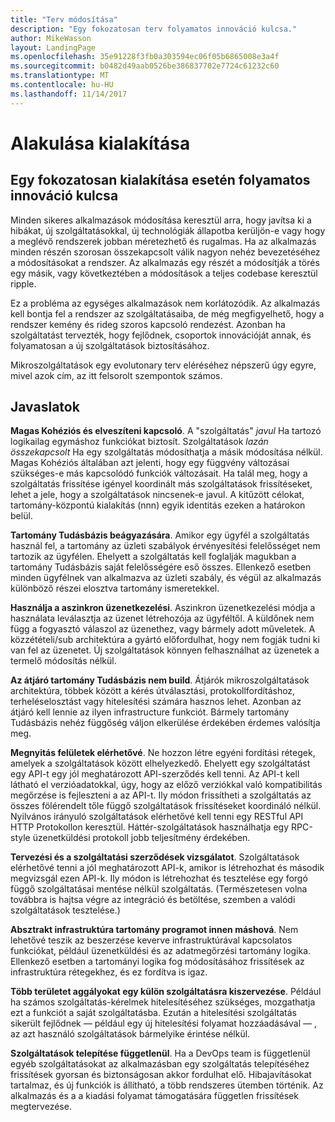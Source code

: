 ```yaml
---
title: "Terv módosítása"
description: "Egy fokozatosan terv folyamatos innováció kulcsa."
author: MikeWasson
layout: LandingPage
ms.openlocfilehash: 35e91228f3fb0a303594ec06f05b6865008e3a4f
ms.sourcegitcommit: b0482d49aab0526be386837702e7724c61232c60
ms.translationtype: MT
ms.contentlocale: hu-HU
ms.lasthandoff: 11/14/2017
---
```

# <a name="design-for-evolution"></a>Alakulása kialakítása

## <a name="an-evolutionary-design-is-key-for-continuous-innovation"></a>Egy fokozatosan kialakítása esetén folyamatos innováció kulcsa

Minden sikeres alkalmazások módosítása keresztül arra, hogy javítsa ki a hibákat, új szolgáltatásokkal, új technológiák állapotba kerüljön-e vagy hogy a meglévő rendszerek jobban méretezhető és rugalmas. Ha az alkalmazás minden részén szorosan összekapcsolt válik nagyon nehéz bevezetéséhez a módosításokat a rendszer. Az alkalmazás egy részét a módosítják a törés egy másik, vagy következtében a módosítások a teljes codebase keresztül ripple.

Ez a probléma az egységes alkalmazások nem korlátozódik. Az alkalmazás kell bontja fel a rendszer az szolgáltatásaiba, de még megfigyelhető, hogy a rendszer kemény és rideg szoros kapcsoló rendezést. Azonban ha szolgáltatást tervezték, hogy fejlődnek, csoportok innovációját annak, és folyamatosan a új szolgáltatások biztosításához. 

Mikroszolgáltatások egy evolutonary terv eléréséhez népszerű úgy egyre, mivel azok cím, az itt felsorolt szempontok számos.

## <a name="recommendations"></a>Javaslatok

**Magas Kohéziós és elveszíteni kapcsoló**. A "szolgáltatás" *javul* Ha tartozó logikailag egymáshoz funkciókat biztosít. Szolgáltatások *lazán összekapcsolt* Ha egy szolgáltatás módosíthatja a másik módosítása nélkül. Magas Kohéziós általában azt jelenti, hogy egy függvény változásai szükséges-e más kapcsolódó funkciók változásait. Ha talál meg, hogy a szolgáltatás frissítése igényel koordinált más szolgáltatások frissítéseket, lehet a jele, hogy a szolgáltatások nincsenek-e javul. A kitűzött célokat, tartomány-központú kialakítás (nnn) egyik identitás ezeken a határokon belül.

**Tartomány Tudásbázis beágyazására**. Amikor egy ügyfél a szolgáltatás használ fel, a tartomány az üzleti szabályok érvényesítési felelősséget nem tartozik az ügyfélen. Ehelyett a szolgáltatás kell foglalják magukban a tartomány Tudásbázis saját felelősségére eső összes. Ellenkező esetben minden ügyfélnek van alkalmazva az üzleti szabály, és végül az alkalmazás különböző részei elosztva tartomány ismeretekkel. 

**Használja a aszinkron üzenetkezelési**. Aszinkron üzenetkezelési módja a használata leválasztja az üzenet létrehozója az ügyféltől. A küldőnek nem függ a fogyasztó válaszol az üzenethez, vagy bármely adott műveletek. A közzétételi/sub architektúra a gyártó előfordulhat, hogy nem fogják tudni ki van fel az üzenetet. Új szolgáltatások könnyen felhasználhat az üzenetek a termelő módosítás nélkül.

**Az átjáró tartomány Tudásbázis nem build**. Átjárók mikroszolgáltatások architektúra, többek között a kérés útválasztási, protokollfordításhoz, terheléselosztást vagy hitelesítési számára hasznos lehet. Azonban az átjáró kell lennie az ilyen infrastructure funkciót. Bármely tartomány Tudásbázis nehéz függőség váljon elkerülése érdekében érdemes valósítja meg.

**Megnyitás felületek elérhetővé**. Ne hozzon létre egyéni fordítási rétegek, amelyek a szolgáltatások között elhelyezkedő. Ehelyett egy szolgáltatást egy API-t egy jól meghatározott API-szerződés kell tenni. Az API-t kell látható el verzióadatokkal, úgy, hogy az előző verziókkal való kompatibilitás megőrzése is fejleszteni a az API-t. Ily módon frissítheti a szolgáltatás az összes fölérendelt tőle függő szolgáltatások frissítéseket koordináló nélkül. Nyilvános irányuló szolgáltatások elérhetővé kell tenni egy RESTful API HTTP Protokollon keresztül. Háttér-szolgáltatások használhatja egy RPC-style üzenetküldési protokoll jobb teljesítmény érdekében. 

**Tervezési és a szolgáltatási szerződések vizsgálatot**. Szolgáltatások elérhetővé tenni a jól meghatározott API-k, amikor is létrehozhat és második megvizsgál ezen API-k. Ily módon is létrehozhat és tesztelése egy forgó függő szolgáltatásai mentése nélkül szolgáltatás. (Természetesen volna továbbra is hajtsa végre az integráció és betöltése, szemben a valódi szolgáltatások tesztelése.)

**Absztrakt infrastruktúra tartomány programot innen máshová**. Nem lehetővé teszik az beszerzése keverve infrastruktúrával kapcsolatos funkciókat, például üzenetküldési és az adatmegőrzési tartomány logika. Ellenkező esetben a tartományi logika fog módosításához frissítések az infrastruktúra rétegekhez, és ez fordítva is igaz. 

**Több területet aggályokat egy külön szolgáltatásra kiszervezése**. Például ha számos szolgáltatás-kérelmek hitelesítéséhez szükséges, mozgathatja ezt a funkciót a saját szolgáltatásba. Ezután a hitelesítési szolgáltatás sikerült fejlődnek &mdash; például egy új hitelesítési folyamat hozzáadásával &mdash; , az azt használó szolgáltatások bármelyike érintése nélkül.

**Szolgáltatások telepítése függetlenül**. Ha a DevOps team is függetlenül egyéb szolgáltatásokat az alkalmazásban egy szolgáltatás telepítéséhez frissítések gyorsan és biztonságosan akkor fordulhat elő. Hibajavításokat tartalmaz, és új funkciók is állítható, a több rendszeres ütemben történik. Az alkalmazás és a a kiadási folyamat támogatására független frissítések megtervezése.